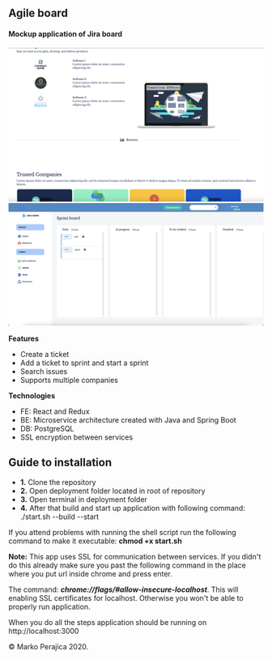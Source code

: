 ## Agile board

#### Mockup application of Jira board

![Agile_board](/assets/cover-image.png)
![Agile_board](/assets/board-image.png)

**Features**

 * Create a ticket
 * Add a ticket to sprint and start a sprint
 * Search issues
 * Supports multiple companies

**Technologies**
 * FE: React and Redux
 * BE: Microservice architecture created with Java and Spring Boot
 * DB: PostgreSQL
 * SSL encryption between services

## Guide to installation

 * **1.** Clone the repository
 * **2.** Open deployment folder located in root of repository
 * **3.** Open terminal in deployment folder
 * **4.** After that build and start up application with following command: ./start.sh --build --start

 If you attend problems with running the shell script run the following command to make it executable: **chmod +x start.sh**

 **Note:** This app uses SSL for communication between services. If you didn't do this already make sure you past the following command in the place where you put url inside chrome and press enter.

 The command: ***chrome://flags/#allow-insecure-localhost***. This will enabling SSL certificates for localhost. Otherwise you won't be able to properly run application.

 When you do all the steps application should be running on http://localhost:3000
 

© Marko Perajica 2020.
